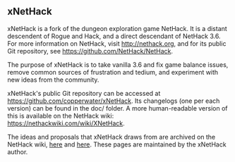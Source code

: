 ## xNetHack

xNetHack is a fork of the dungeon exploration game NetHack. It is a distant
descendent of Rogue and Hack, and a direct descendant of NetHack 3.6. For more
information on NetHack, visit http://nethack.org, and for its public Git
repository, see https://github.com/NetHack/NetHack.

The purpose of xNetHack is to take vanilla 3.6 and fix game balance issues, remove common sources of frustration and tedium, and experiment with new ideas from the community.

xNetHack's public Git repository can be accessed at
https://github.com/copperwater/xNetHack. Its changelogs (one per each version) can be found in the doc/ folder. A more human-readable version of this is available on the NetHack wiki: https://nethackwiki.com/wiki/XNetHack.

The ideas and proposals that xNetHack draws from are archived on the NetHack wiki, [here](https://nethackwiki.com/wiki/User:Phol_ende_wodan/YANI/IRC_archive) and [here](https://nethackwiki.com/wiki/User:Phol_ende_wodan/YANI). These pages are maintained by the xNetHack author.

